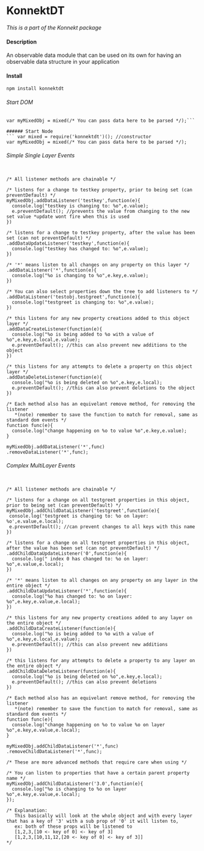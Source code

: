 # KonnektDT
*This is a part of the Konnekt package*

#### Description
An observable data module that can be used on its own for having an observable data structure in your application

#### Install

`npm install konnektdt`

###### Start DOM
``` var mixed = KonnektDT(); //constructor
var myMixedObj = mixed(/* You can pass data here to be parsed */);```

###### Start Node
``` var mixed = require('konnektdt')(); //constructor
var myMixedObj = mixed(/* You can pass data here to be parsed */);
```

###### Simple Single Layer Events
```var myMixedObj = mixed({testkey:'test',testarr:[1,2,3],testobj:{testgreet:'hi'}});

/* All listener methods are chainable */

/* listens for a change to testkey property, prior to being set (can preventDefault) */
myMixedObj.addDataListener('testkey',function(e){ 
  console.log("testkey is changing to: %o",e.value);
  e.preventDefault(); //prevents the value from changing to the new set value *update wont fire when this is used
})

/* listens for a change to testkey property, after the value has been set (can not preventDefault) */
.addDataUpdateListener('testkey',function(e){
  console.log("testkey has changed to: %o",e.value);
})

/* '*' means listen to all changes on any property on this layer */
.addDataListener('*',function(e){
  console.log("%o is changing to %o",e.key,e.value);
})

/* You can also select properties down the tree to add listeners to */
.addDataListener('testobj.testgreet',function(e){
  console.log("testgreet is changing to: %o",e.value);
})

/* this listens for any new property creations added to this object layer */
.addDataCreateListener(function(e){
  console.log("%o is being added to %o with a value of %o",e.key,e.local,e.value);
  e.preventDefault(); //this can also prevent new additions to the object
})

/* this listens for any attempts to delete a property on this object layer */
.addDataDeleteListener(function(e){
  console.log("%o is being deleted on %o",e.key,e.local);
  e.preventDefault(); //this can also prevent deletions to the object
})

/* Each method also has an equivelant remove method, for removing the listener 
   *(note) remember to save the function to match for removal, same as standard dom events */
function func(e){
  console.log("change happening on %o to value %o",e.key,e.value);
}

myMixedObj.addDataListener('*',func)
.removeDataListener('*',func);
```

###### Complex MultiLayer Events
```var myMixedObj = mixed({testkey:'test',testarr:[1,2,3,[10,11,12,[20,21,22]]],testobj:{testgreet:'hi',testother:{testgreet:'goodbye'}}});
   
/* All listener methods are chainable */
   
/* listens for a change on all testgreet properties in this object, prior to being set (can preventDefault) */
myMixedObj.addChildDataListener('testgreet',function(e){
 console.log('testgreet is changing to: %o on layer: %o',e.value,e.local);
 e.preventDefault(); //can prevent changes to all keys with this name
})

/* listens for a change on all testgreet properties in this object, after the value has been set (can not preventDefault) */
.addChildDataUpdateListener('0',function(e){
  console.log(" index 0 has changed to: %o on layer: %o",e.value,e.local);
})

/* '*' means listen to all changes on any property on any layer in the entire object */
.addChildDataUpdateListener('*',function(e){
  console.log("%o has changed to: %o on layer: %o",e.key,e.value,e.local);
})

/* this listens for any new property creations added to any layer on the entire object */
.addChildDataCreateListener(function(e){
  console.log("%o is being added to %o with a value of %o",e.key,e.local,e.value);
  e.preventDefault(); //this can also prevent new additions
})

/* this listens for any attempts to delete a property to any layer on the entire object */
.addChildDataDeleteListener(function(e){
  console.log("%o is being deleted on %o",e.key,e.local);
  e.preventDefault(); //this can also prevent deletions
})

/* Each method also has an equivelant remove method, for removing the listener 
   *(note) remember to save the function to match for removal, same as standard dom events */
function func(e){
  console.log("change happening on %o to value %o on layer %o",e.key,e.value,e.local);
}

myMixedObj.addChildDataListener('*',func)
.removeChildDataListener('*',func);

/* These are more advanced methods that require care when using */

/* You can listen to properties that have a certain parent property name */
myMixedObj.addChildDataListener('3.0',function(e){
  console.log("%o is changing to %o on layer %o",e.key,e.value,e.local);
});

/* Explanation: 
   This basically will look at the whole object and with every layer that has a key of '3' with a sub prop of '0' it will listen to,
   ex: both of these props will be listened to
   [1,2,3,[10 <- key of 0] <- key of 3]
   [1,2,3,[10,11,12,[20 <- key of 0] <- key of 3]]
*/
```